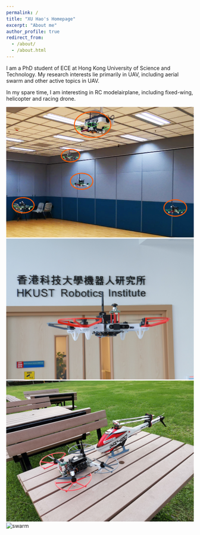 ```yaml
---
permalink: /
title: "XU Hao's Homepage"
excerpt: "About me"
author_profile: true
redirect_from: 
  - /about/
  - /about.html
---
```


I am a PhD student of ECE at Hong Kong University of Science and Technology. My research interests lie primarily in UAV, including aerial swarm and other active topics in UAV. 

In my spare time, I am interesting in RC modelairplane, including fixed-wing, helicopter and racing drone.

![swarm](/images/uav_swarm_5.png)
![swarm](/images/IMG_20200228_172650.jpg)
![swarm](/images/heli.jpg)
![swarm](/images/heli2.jpg)
